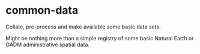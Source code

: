 # common-data
Collate, pre-process and make available some basic data sets.

Might be nothing more than a simple registry of some basic Natural Earth or GADM administrative spatial data.
